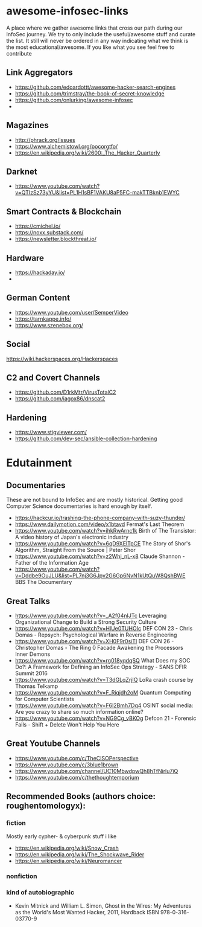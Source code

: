 # awesome-infosec-links
A place where we gather awesome links that cross our path during our InfoSec journey. We try to only include the useful/awesome stuff and curate the list. It still will never be ordered in any way indicating what we think is the most educational/awesome. If you like what you see feel free to contribute

## Link Aggregators

- https://github.com/edoardottt/awesome-hacker-search-engines
- https://github.com/trimstray/the-book-of-secret-knowledge
- https://github.com/onlurking/awesome-infosec
- 

## Magazines
- http://phrack.org/issues
- https://www.alchemistowl.org/pocorgtfo/
- https://en.wikipedia.org/wiki/2600:_The_Hacker_Quarterly

## Darknet
- https://www.youtube.com/watch?v=QTIzSz73yYU&list=PL1H1sBF1VAKU8aP5FC-makTTBknb1EWYC

## Smart Contracts & Blockchain
- https://cmichel.io/
- https://noxx.substack.com/
- https://newsletter.blockthreat.io/

## Hardware
- https://hackaday.io/
- 

## German Content
- https://www.youtube.com/user/SemperVideo
- https://tarnkappe.info/
- https://www.szenebox.org/

## Social
https://wiki.hackerspaces.org/Hackerspaces

## C2 and Covert Channels
- https://github.com/D1rkMtr/VirusTotalC2
- https://github.com/iagox86/dnscat2

## Hardening
- https://www.stigviewer.com/
- https://github.com/dev-sec/ansible-collection-hardening


# Edutainment

## Documentaries
These are not bound to InfoSec and are mostly historical. Getting good Computer Science documentaries is hard enough by itself.
- https://hackcur.io/trashing-the-phone-company-with-suzy-thunder/
- https://www.dailymotion.com/video/x1btavd Fermat's Last Theorem
- https://www.youtube.com/watch?v=ihkRwArnc1k Birth of The Transistor: A video history of Japan's electronic industry
- https://www.youtube.com/watch?v=6qD9XElTpCE The Story of Shor's Algorithm, Straight From the Source | Peter Shor
- https://www.youtube.com/watch?v=z2Whj_nL-x8 Claude Shannon - Father of the Information Age
- https://www.youtube.com/watch?v=Dddbe9OuJLU&list=PL7nj3G6Jpv2G6Gp6NvN1kUtQuW8QshBWE BBS The Documentary


## Great Talks
- https://www.youtube.com/watch?v=_A2f04nIJTc Leveraging Organizational Change to Build a Strong Security Culture
- https://www.youtube.com/watch?v=HlUe0TUHOIc DEF CON 23 - Chris Domas - Repsych: Psychological Warfare in Reverse Engineering
- https://www.youtube.com/watch?v=XH0F9r0siTI DEF CON 26 - Christopher Domas - The Ring 0 Facade Awakening the Processors Inner Demons
- https://www.youtube.com/watch?v=rg018yqdqSQ What Does my SOC Do?: A Framework for Defining an InfoSec Ops Strategy - SANS DFIR Summit 2016
- https://www.youtube.com/watch?v=T3dGLqZrjIQ LoRa crash course by Thomas Telkamp
- https://www.youtube.com/watch?v=F_Riqjdh2oM Quantum Computing for Computer Scientists
- https://www.youtube.com/watch?v=F6l2Bmh7Dq4 OSINT social media: Are you crazy to share so much information online?
- https://www.youtube.com/watch?v=NG9Cg_vBKOg Defcon 21 - Forensic Fails - Shift + Delete Won't Help You Here


## Great Youtube Channels
- https://www.youtube.com/c/TheCISOPerspective
- https://www.youtube.com/c/3blue1brown
- https://www.youtube.com/channel/UC10MbwdpwQh8hTfNirlu7iQ
- https://www.youtube.com/c/thethoughtemporium


## Recommended Books (authors choice: roughentomologyx):
### fiction
Mostly early cypher- & cyberpunk stuff i like
- https://en.wikipedia.org/wiki/Snow_Crash
- https://en.wikipedia.org/wiki/The_Shockwave_Rider
- https://en.wikipedia.org/wiki/Neuromancer
### nonfiction

### kind of autobiographic
- Kevin Mitnick and William L. Simon, Ghost in the Wires: My Adventures as the World's Most Wanted Hacker, 2011, Hardback ISBN 978-0-316-03770-9
